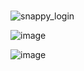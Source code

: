 # 
![snappy_login](https://github.com/user-attachments/assets/d5270a82-c5de-423b-8bf5-b38b9359a804)

![image](https://github.com/user-attachments/assets/da666b26-ef92-4311-931c-d62e231c6561)

![image](https://github.com/user-attachments/assets/8bfd907a-3d9b-488e-bec8-6d8cca68cca1)


